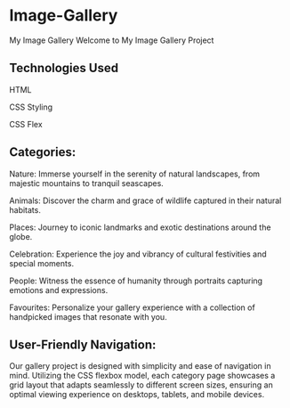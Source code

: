 # Image-Gallery
My Image Gallery
Welcome to My Image Gallery Project

## Technologies Used
HTML

CSS Styling

CSS Flex

## Categories:

Nature: Immerse yourself in the serenity of natural landscapes, from majestic mountains to tranquil seascapes.

Animals: Discover the charm and grace of wildlife captured in their natural habitats.

Places: Journey to iconic landmarks and exotic destinations around the globe.

Celebration: Experience the joy and vibrancy of cultural festivities and special moments.

People: Witness the essence of humanity through portraits capturing emotions and expressions.

Favourites: Personalize your gallery experience with a collection of handpicked images that resonate with you.

## User-Friendly Navigation:

Our gallery project is designed with simplicity and ease of navigation in mind. Utilizing the CSS flexbox model, each category page showcases a grid layout that adapts seamlessly to different screen sizes, ensuring an optimal viewing experience on desktops, tablets, and mobile devices.

